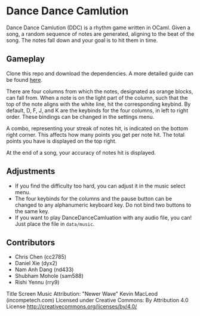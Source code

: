 # Dance Dance Camlution
Dance Dance Camlution (DDC) is a rhythm game written in OCaml. Given a song, a random sequence of notes are generated, aligning to the beat of the song. The notes fall down and your goal is to hit them in time. 

## Gameplay
Clone this repo and download the dependencies. A more detailed guide can be found [here](https://github.com/cchrischen/DanceDanceCamlution/blob/main/INSTALL.md). 

There are four columns from which the notes, designated as orange blocks, can fall from. When a note is on the light part of the column, such that the top of the note aligns with the white line, hit the corresponding keybind. By default, D, F, J, and K are the keybinds for the four columns, in left to right order. These bindings can be changed in the settings menu.

A combo, representing your streak of notes hit, is indicated on the bottom right corner. This affects how many points you get per note hit. The total points you have is displayed on the top right.

At the end of a song, your accuracy of notes hit is displayed.

## Adjustments
* If you find the difficulty too hard, you can adjust it in the music select menu.
* The four keybinds for the columns and the pause button can be changed to any alphanumeric keyboard key. Do not bind two buttons to the same key.
* If you want to play DanceDanceCamluation with any audio file, you can! Just place the file in `data/music`.

## Contributors

* Chris Chen (cc2785)
* Daniel Xie (dyx2)
* Nam Anh Dang (nd433)
* Shubham Mohole (sam588)
* Rishi Yennu (rry9)

Title Screen Music Attribution: 
"Newer Wave" Kevin MacLeod (incompetech.com)
Licensed under Creative Commons: By Attribution 4.0 License
http://creativecommons.org/licenses/by/4.0/
